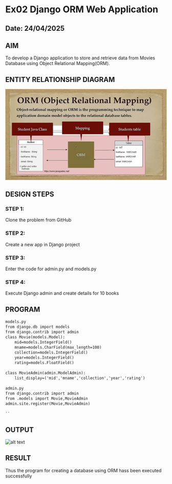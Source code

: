 # Ex02 Django ORM Web Application
## Date: 24/04/2025

## AIM
To develop a Django application to store and retrieve data from Movies Database using Object Relational Mapping(ORM).

## ENTITY RELATIONSHIP DIAGRAM
![alt text](omr.jpg)



## DESIGN STEPS

### STEP 1:
Clone the problem from GitHub

### STEP 2:
Create a new app in Django project

### STEP 3:
Enter the code for admin.py and models.py

### STEP 4:
Execute Django admin and create details for 10 books

## PROGRAM

```
models.py
from django.db import models
from django.contrib import admin
class Movie(models.Model):
    mid=models.IntegerField()
    mname=models.CharField(max_length=100)
    collection=models.IntegerField()
    year=models.IntegerField()
    rating=models.FloatField()

class MovieAdmin(admin.ModelAdmin):
    list_display=('mid','mname','collection','year','rating')

admin.py
from django.contrib import admin
from .models import Movie,MovieAdmin
admin.site.register(Movie,MovieAdmin)

``
```

## OUTPUT

![alt text](naresh111-1.png)


## RESULT
Thus the program for creating a database using ORM hass been executed successfully
